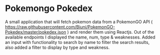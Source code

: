 # Pokemongo Pokedex

A small application that will fetch pokemon data from a PokemonGO API ( https://raw.githubusercontent.com/Biuni/PokemonGO-Pokedex/master/pokedex.json ) and render them using Reactjs. Out of the available endpoints I displayed the name, num, type & weaknesses. Added an input with functionality to search by name to filter the search results, also added a filter to display by type and weakness.

